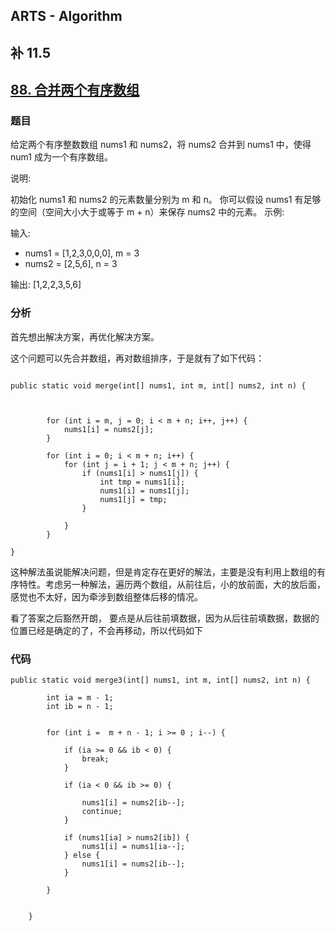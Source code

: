 ## ARTS - Algorithm 
## 补 11.5
## [88. 合并两个有序数组](https://leetcode-cn.com/problems/merge-sorted-array/description/)

### 题目

给定两个有序整数数组 nums1 和 nums2，将 nums2 合并到 nums1 中，使得 num1 成为一个有序数组。

说明:

初始化 nums1 和 nums2 的元素数量分别为 m 和 n。
你可以假设 nums1 有足够的空间（空间大小大于或等于 m + n）来保存 nums2 中的元素。
示例:

输入:

* nums1 = [1,2,3,0,0,0], m = 3
* nums2 = [2,5,6],       n = 3

输出: [1,2,2,3,5,6]


### 分析

首先想出解决方案，再优化解决方案。

这个问题可以先合并数组，再对数组排序，于是就有了如下代码：

```

public static void merge(int[] nums1, int m, int[] nums2, int n) {

        

        for (int i = m, j = 0; i < m + n; i++, j++) {
            nums1[i] = nums2[j];
        }

        for (int i = 0; i < m + n; i++) {
            for (int j = i + 1; j < m + n; j++) {
                if (nums1[i] > nums1[j]) {
                    int tmp = nums1[i];
                    nums1[i] = nums1[j];
                    nums1[j] = tmp;
                }

            }
        }

}
```

这种解法虽说能解决问题，但是肯定存在更好的解法，主要是没有利用上数组的有序特性。考虑另一种解法，遍历两个数组，从前往后，小的放前面，大的放后面，感觉也不太好，因为牵涉到数组整体后移的情况。

看了答案之后豁然开朗， 要点是从后往前填数据，因为从后往前填数据，数据的位置已经是确定的了，不会再移动，所以代码如下


### 代码

```
public static void merge3(int[] nums1, int m, int[] nums2, int n) {

        int ia = m - 1;
        int ib = n - 1;


        for (int i =  m + n - 1; i >= 0 ; i--) {

            if (ia >= 0 && ib < 0) {
                break;
            }

            if (ia < 0 && ib >= 0) {

                nums1[i] = nums2[ib--];
                continue;
            }

            if (nums1[ia] > nums2[ib]) {
                nums1[i] = nums1[ia--];
            } else {
                nums1[i] = nums2[ib--];
            }

        }


    }


```